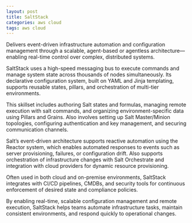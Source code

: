 ```yaml
---
layout: post
title: SaltStack
categories: aws cloud
tags: aws cloud
---
```


Delivers event-driven infrastructure automation and configuration management through a scalable, agent-based or agentless architecture—enabling real-time control over complex, distributed systems.

<!--more-->
SaltStack uses a high-speed messaging bus to execute commands and manage system state across thousands of nodes simultaneously. Its declarative configuration system, built on YAML and Jinja templating, supports reusable states, pillars, and orchestration of multi-tier environments.

This skillset includes authoring Salt states and formulas, managing remote execution with salt commands, and organizing environment-specific data using Pillars and Grains. Also involves setting up Salt Master/Minion topologies, configuring authentication and key management, and securing communication channels.

Salt’s event-driven architecture supports reactive automation using the Reactor system, which enables automated responses to events such as server provisioning, failures, or configuration drift. Also supports orchestration of infrastructure changes with Salt Orchestrate and integration with cloud providers for dynamic resource provisioning.

Often used in both cloud and on-premise environments, SaltStack integrates with CI/CD pipelines, CMDBs, and security tools for continuous enforcement of desired state and compliance policies.

By enabling real-time, scalable configuration management and remote execution, SaltStack helps teams automate infrastructure tasks, maintain consistent environments, and respond quickly to operational changes.